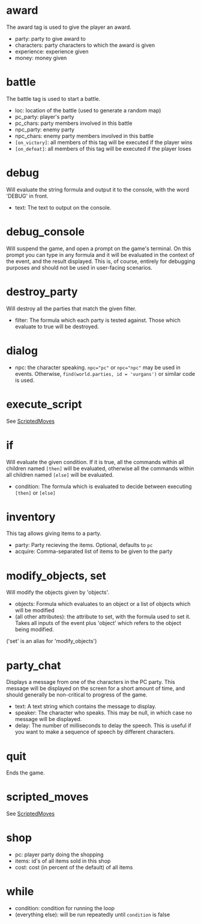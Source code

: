 # award #

The award tag is used to give the player an award.

  * party: party to give award to
  * characters: party characters to which the award is given
  * experience: experience given
  * money: money given

# battle #

The battle tag is used to start a battle.
  * loc: location of the battle (used to generate a random map)
  * pc\_party: player's party
  * pc\_chars: party members involved in this battle
  * npc\_party: enemy party
  * npc\_chars: enemy party members involved in this battle
  * `[on_victory]`: all members of this tag will be executed if the player wins
  * `[on_defeat]`: all members of this tag will be executed if the player loses

# debug #

Will evaluate the string formula and output it to the console, with the word 'DEBUG' in front.

  * text: The text to output on the console.

# debug\_console #

Will suspend the game, and open a prompt on the game's terminal. On this prompt you can type in any formula and it will be evaluated in the context of the event, and the result displayed. This is, of course, entirely for debugging purposes and should not be used in user-facing scenarios.

# destroy\_party #

Will destroy all the parties that match the given filter.

  * filter: The formula which each party is tested against. Those which evaluate to true will be destroyed.

# dialog #
  * npc: the character speaking. `npc="pc"` or `npc="npc"` may be used in events. Otherwise, `find(world.parties, id = 'vurgans')` or similar code is used.

# execute\_script #

See [ScriptedMoves](ScriptedMoves.md)

# if #

Will evaluate the given condition. If it is true, all the commands within all children named `[then]` will be evaluated, otherwise all the commands within all children named `[else]` will be evaluated.

  * condition: The formula which is evaluated to decide between executing `[then]` or `[else]`

# inventory #

This tag allows giving items to a party.

  * party: Party recieving the items. Optional, defaults to `pc`
  * acquire: Comma-separated list of items to be given to the party

# modify\_objects, set #

Will modify the objects given by 'objects'.

  * objects: Formula which evaluates to an object or a list of objects which will be modified
  * (all other attributes): the attribute to set, with the formula used to set it. Takes all inputs of the event plus 'object' which refers to the object being modified.

('set' is an alias for 'modify\_objects')

# party\_chat #

Displays a message from one of the characters in the PC party. This message will be displayed on the screen for a short amount of time, and should generally be non-critical to progress of the game.

  * text: A text string which contains the message to display.
  * speaker: The character who speaks. This may be null, in which case no message will be displayed.
  * delay: The number of milliseconds to delay the speech. This is useful if you want to make a sequence of speech by different characters.

# quit #

Ends the game.

# scripted\_moves #

See [ScriptedMoves](ScriptedMoves.md)

# shop #

  * pc: player party doing the shopping
  * items: id's of all items sold in this shop
  * cost: cost (in percent of the default) of all items


# while #

  * condition: condition for running the loop
  * (everything else): will be run repeatedly until `condition` is false